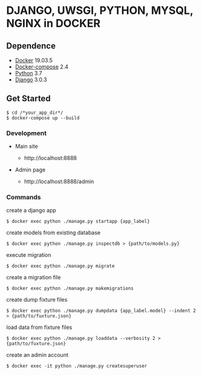 # DJANGO, UWSGI, PYTHON, MYSQL, NGINX in DOCKER


## Dependence
* [Docker](https://www.docker.com/) 19.03.5
* [Docker-compose](https://docs.docker.com/compose/) 2.4
* [Python](https://www.python.org/) 3.7
* [Django](https://www.djangoproject.com/) 3.0.3

## Get Started

```
$ cd /*your_app_dir*/
$ docker-compose up --build
```

### Development

- Main site
    - http://localhost:8888

- Admin page
    - http://localhost:8888/admin

### Commands
create a django app
```
$ docker exec python ./manage.py startapp {app_label}
```

create models from existing database
```
$ docker exec python ./manage.py inspectdb > {path/to/models.py}
```

execute migration
```
$ docker exec python ./manage.py migrate
```

create a migration file
```
$ docker exec python ./manage.py makemigrations
```

create dump fixture files
```
$ docker exec python ./manage.py dumpdata {app_label.model} --indent 2 > {path/to/fuxture.json}
```

load data from fixture files
```
$ docker exec python ./manage.py loaddata --verbosity 2 > {path/to/fuxture.json}
```

create an admin account
```
$ docker exec -it python ./manage.py createsuperuser
```
